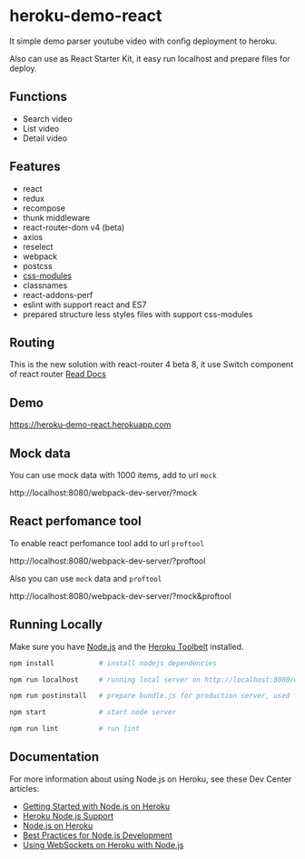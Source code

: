 # heroku-demo-react

It simple demo parser youtube video with config deployment to heroku.

Also can use as React Starter Kit, it easy run localhost and prepare files for deploy.

## Functions

* Search video
* List video
* Detail video

## Features

* react
* redux
* recompose
* thunk middleware
* react-router-dom v4 (beta)
* axios
* reselect
* webpack
* postcss
* [css-modules](https://github.com/css-modules/css-modules)
* classnames
* react-addons-perf
* eslint with support react and ES7
* prepared structure less styles files with support css-modules

## Routing

This is the new solution with react-router 4 beta 8, it use Switch component of react router [Read Docs](https://github.com/ReactTraining/react-router/tree/v4/packages/react-router/docs/api)

## Demo

https://heroku-demo-react.herokuapp.com

## Mock data

You can use mock data with 1000 items, add to url `mock`

http://localhost:8080/webpack-dev-server/?mock

## React perfomance tool

To enable react perfomance tool add to url `proftool`

http://localhost:8080/webpack-dev-server/?proftool

Also you can use `mock` data and `proftool`

http://localhost:8080/webpack-dev-server/?mock&proftool

## Running Locally

Make sure you have [Node.js](http://nodejs.org/) and the [Heroku Toolbelt](https://toolbelt.heroku.com/) installed.

```bash
npm install           # install nodejs dependencies
```

```bash
npm run localhost     # running local server on http://localhost:8080/webpack-dev-server/
```

```bash
npm run postinstall   # prepare bundle.js for production server, used for heroku deployment
```

```bash
npm start             # start node server
```

```bash
npm run lint          # run lint
```

## Documentation

For more information about using Node.js on Heroku, see these Dev Center articles:

- [Getting Started with Node.js on Heroku](https://devcenter.heroku.com/articles/getting-started-with-nodejs)
- [Heroku Node.js Support](https://devcenter.heroku.com/articles/nodejs-support)
- [Node.js on Heroku](https://devcenter.heroku.com/categories/nodejs)
- [Best Practices for Node.js Development](https://devcenter.heroku.com/articles/node-best-practices)
- [Using WebSockets on Heroku with Node.js](https://devcenter.heroku.com/articles/node-websockets)
